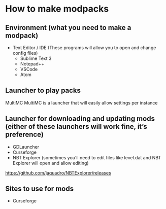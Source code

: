 # How to make modpacks


## Environment (what you need to make a modpack)
- Text Editor / IDE (These programs will allow you to open and change config files)
    - Sublime Text 3
    - Notepad++
    - VSCode
    - Atom

## Launcher to play packs
MultiMC
MultiMC is a launcher that will easily allow settings per instance
## Launcher for downloading and updating mods (either of these launchers will work fine, it’s preference)
- GDLauncher
- Curseforge
- NBT Explorer (sometimes you’ll need to edit files like level.dat and NBT Explorer will open and allow editing)

https://github.com/jaquadro/NBTExplorer/releases
## Sites to use for mods
- Curseforge
